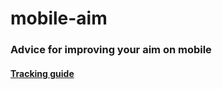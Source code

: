 # mobile-aim

### Advice for improving your aim on mobile

#### [Tracking guide](/tracking/tracking-guide.md)

